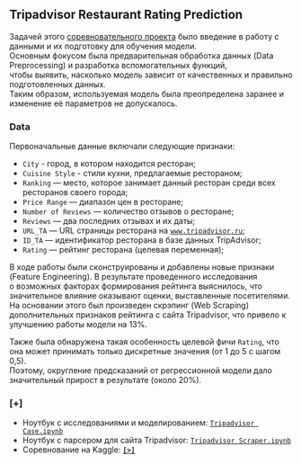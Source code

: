 ## Tripadvisor Restaurant Rating Prediction

Задачей этого [соревновательного проекта](https://www.kaggle.com/c/kaggle-sf-dst-through-1/leaderboard) было введение в работу с данными и их подготовку для обучения модели.  
Основным фокусом была предварительная обработка данных (Data Preprocessing) и разработка вспомогательных функций,  
чтобы выявить, насколько модель зависит от качественных и правильно подготовленных данных.  
Таким образом, используемая модель была преопределена заранее и изменение её параметров не допускалось.

### Data

Первоначальные данные включали следующие признаки:

- `City` - город, в котором находится ресторан;
- `Cuisine Style` - стили кухни, предлагаемые рестораном;
- `Ranking` — место, которое занимает данный ресторан среди всех ресторанов своего города;
- `Price Range` — диапазон цен в ресторане;
- `Number of Reviews` — количество отзывов о ресторане;
- `Reviews` — два последних отзывах и их даты;
- `URL_TA` — URL страницы ресторана на [`www.tripadvisor.ru`](http://www.tripadvisor.ru/);
- `ID_TA` — идентификатор ресторана в базе данных TripAdvisor;
- `Rating` — рейтинг ресторана (целевая переменная);

В ходе работы были сконструированы и добавлены новые признаки (Feature Engineering). В результате проведенного исследования  
о возможных факторах формирования рейтинга выяснилось, что значительное влияние оказывают оценки, выставленные посетителями. 
На основании этого был произведен скрэпинг (Web Scraping) дополнительных признаков рейтинга с сайта Tripadvisor, что привело к улучшению работы модели на 13%.

Также была обнаружена такая особенность целевой фичи `Rating`, что она может принимать только дискретные значения (от 1 до 5 с шагом 0,5).  
Поэтому, округление предсказаний от регрессионной модели дало значительный прирост в результате (около 20%).


### [+]
- Ноутбук с исследованиями и моделированием: [`Tripadvisor Case.ipynb`](https://github.com/macsunmood/SkillFactory_RDS/blob/master/Project%201.%20TripAdvisor%20Case/TripAdvisor%20Case.ipynb)
- Ноутбук с парсером для сайта Tripadvisor: [`Tripadvisor Scraper.ipynb`](https://github.com/macsunmood/SkillFactory_RDS/blob/master/Project%201.%20TripAdvisor%20Case/TripAdvisor%20Scraper.ipynb)
- Соревнование на Kaggle: **[`[>]`](https://www.kaggle.com/c/kaggle-sf-dst-through-1)**
